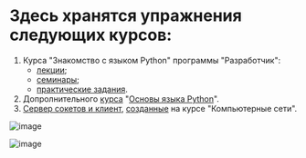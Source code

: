 # Здесь хранятся упражнения следующих курсов:

1. Курса "Знакомство с языком Python" программы "Разработчик":
   - [лекции](https://github.com/ILYA-NASA/Hello_Python/tree/main/examples_from_lecture);
   - [семинары](https://github.com/ILYA-NASA/Hello_Python/tree/main/tasks_of_the_seminars);
   - [практические задания](https://github.com/ILYA-NASA/Hello_Python/tree/main/homework_tasks).
2. Допролнительного [курса](https://github.com/ILYA-NASA/Hello_Python/tree/main/tasks_by_supplem_course) "[Основы языка Python](https://github.com/ILYA-NASA/Hello_Python/files/9961426/Python.GB.txt)". 
3. [Сервер сокетов и клиент](https://github.com/ILYA-NASA/hello_python/tree/main/Socket_program), [созданные](https://realpython.com/python-sockets/#echo-client-and-server) на курсе "Компьютерные сети".

![image](https://user-images.githubusercontent.com/99810114/200759981-4b954006-f70d-4d97-8d93-8f8817e0794e.png)  

![image](https://user-images.githubusercontent.com/99810114/200760146-532e5370-80d0-434e-a5fe-a57478276258.png)

